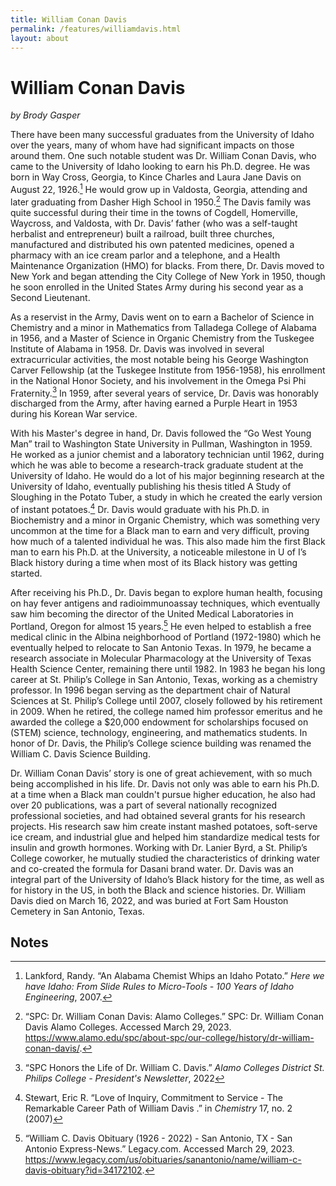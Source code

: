 ```yaml
---
title: William Conan Davis
permalink: /features/williamdavis.html
layout: about
---
```


# William Conan Davis

*by Brody Gasper*

There have been many successful graduates from the University of Idaho over the years, many of whom have had significant impacts on those around them. One such notable student was Dr. William Conan Davis, who came to the University of Idaho looking to earn his Ph.D. degree. He was born in Way Cross, Georgia, to Kince Charles and Laura Jane Davis on August 22, 1926.[^1] He would grow up in Valdosta, Georgia, attending and later graduating from Dasher High School in 1950.[^2] The Davis family was quite successful during their time in the towns of Cogdell, Homerville, Waycross, and Valdosta, with Dr. Davis’ father (who was a self-taught herbalist and entrepreneur) built a railroad, built three churches, manufactured and distributed his own patented medicines, opened a pharmacy with an ice cream parlor and a telephone, and a Health Maintenance Organization (HMO) for blacks. From there, Dr. Davis moved to New York and began attending the City College of New York in 1950, though he soon enrolled in the United States Army during his second year as a Second Lieutenant.

As a reservist in the Army, Davis went on to earn a Bachelor of Science in Chemistry and a minor in Mathematics from Talladega College of Alabama in 1956, and a Master of Science in Organic Chemistry from the Tuskegee Institute of Alabama in 1958. Dr. Davis was involved in several extracurricular activities, the most notable being his George Washington Carver Fellowship (at the Tuskegee Institute from 1956-1958), his enrollment in the National Honor Society, and his involvement in the Omega Psi Phi Fraternity.[^3] In 1959, after several years of service, Dr. Davis was honorably discharged from the Army, after having earned a Purple Heart in 1953 during his Korean War service.

With his Master's degree in hand, Dr. Davis followed the “Go West Young Man” trail to Washington State University in Pullman, Washington in 1959. He worked as a junior chemist and a laboratory technician until 1962, during which he was able to become a research-track graduate student at the University of Idaho. He would do a lot of his major beginning research at the University of Idaho, eventually publishing his thesis titled A Study of Sloughing in the Potato Tuber, a study in which he created the early version of instant potatoes.[^4] Dr. Davis would graduate with his Ph.D. in Biochemistry and a minor in Organic Chemistry, which was something very uncommon at the time for a Black man to earn and very difficult, proving how much of a talented individual he was. This also made him the first Black man to earn his Ph.D. at the University, a noticeable milestone in U of I’s Black history during a time when most of its Black history was getting started.

After receiving his Ph.D., Dr. Davis began to explore human health, focusing on hay fever antigens and radioimmunoassay techniques, which eventually saw him becoming the director of the United Medical Laboratories in Portland, Oregon for almost 15 years.[^5] He even helped to establish a free medical clinic in the Albina neighborhood of Portland (1972-1980) which he eventually helped to relocate to San Antonio Texas. In 1979, he became a research associate in Molecular Pharmacology at the University of Texas Health Science Center, remaining there until 1982. In 1983 he began his long career at St. Philip’s College in San Antonio, Texas, working as a chemistry professor. In 1996 began serving as the department chair of Natural Sciences at St. Philip’s College until 2007, closely followed by his retirement in 2009. When he retired, the college named him professor emeritus and he awarded the college a $20,000 endowment for scholarships focused on (STEM) science, technology, engineering, and mathematics students. In honor of Dr. Davis, the Philip’s College science building was renamed the William C. Davis Science Building.

Dr. William Conan Davis’ story is one of great achievement, with so much being accomplished in his life. Dr. Davis not only was able to earn his Ph.D. at a time when a Black man couldn't pursue higher education, he also had over 20 publications, was a part of several nationally recognized professional societies, and had obtained several grants for his research projects. His research saw him create instant mashed potatoes, soft-serve ice cream, and industrial glue and helped him standardize medical tests for insulin and growth hormones. Working with Dr. Lanier Byrd, a St. Philip’s College coworker, he mutually studied the characteristics of drinking water and co-created the formula for Dasani brand water. Dr. Davis was an integral part of the University of Idaho’s Black history for the time, as well as for history in the US, in both the Black and science histories. Dr. William Davis died on March 16, 2022, and was buried at Fort Sam Houston Cemetery in San Antonio, Texas.

## Notes

[^1]:
    Lankford, Randy. “An Alabama Chemist Whips an Idaho Potato.” *Here we have Idaho: From Slide Rules to Micro-Tools - 100 Years of Idaho Engineering*, 2007.

[^2]: 
    “SPC: Dr. William Conan Davis: Alamo Colleges.” SPC: Dr. William Conan Davis Alamo Colleges. Accessed March 29, 2023. https://www.alamo.edu/spc/about-spc/our-college/history/dr-william-conan-davis/.

[^3]: 
    “SPC Honors the Life of Dr. William C. Davis.” *Alamo Colleges District St. Philips College - President's Newsletter*, 2022

[^4]:
    Stewart, Eric R. “Love of Inquiry, Commitment to Service - The Remarkable Career Path of William Davis .” in *Chemistry* 17, no. 2 (2007)

[^5]: 
    “William C. Davis Obituary (1926 - 2022) - San Antonio, TX - San Antonio Express-News.” Legacy.com. Accessed March 29, 2023. https://www.legacy.com/us/obituaries/sanantonio/name/william-c-davis-obituary?id=34172102.
